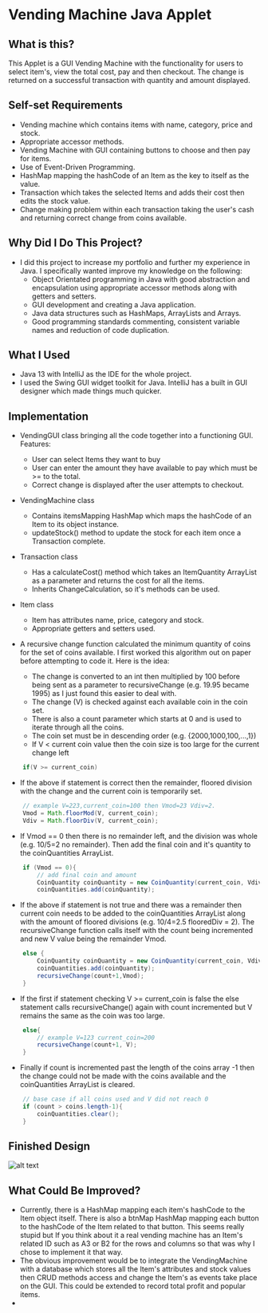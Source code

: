 # Vending Machine Java Applet

## What is this?
This Applet is a GUI Vending Machine with the functionality for users to select item's, view the total cost, pay and then checkout.
The change is returned on a successful transaction with quantity and amount displayed.

## Self-set Requirements
* Vending machine which contains items with name, category, price and stock.
* Appropriate accessor methods.
* Vending Machine with GUI containing buttons to choose and then pay for items.
* Use of Event-Driven Programming.
* HashMap mapping the hashCode of an Item as the key to itself as the value.
* Transaction which takes the selected Items and adds their cost then edits the stock value.
* Change making problem within each transaction taking the user's cash and returning correct change from coins available.


## Why Did I Do This Project?
* I did this project to increase my portfolio and further my experience in Java. I specifically wanted improve my knowledge on the following: 
    - Object Orientated programming in Java with good abstraction and encapsulation using appropriate accessor methods along with getters and setters.
    - GUI development and creating a Java application.
    - Java data structures such as HashMaps, ArrayLists and Arrays.
    - Good programming standards commenting, consistent variable names and reduction of code duplication.
    
    
## What I Used
* Java 13 with IntelliJ as the IDE for the whole project.
* I used the Swing GUI widget toolkit for Java. IntelliJ has a built in GUI designer which made things much quicker.


## Implementation
* VendingGUI class bringing all the code together into a functioning GUI. Features:
    - User can select Items they want to buy
    - User can enter the amount they have available to pay which must be >= to the total.
    - Correct change is displayed after the user attempts to checkout.
    
* VendingMachine class
    - Contains itemsMapping HashMap which maps the hashCode of an Item to its object instance.
    - updateStock() method to update the stock for each item once a Transaction complete.
* Transaction class
    - Has a calculateCost() method which takes an ItemQuantity ArrayList as a parameter and returns the cost for all the items.
    - Inherits ChangeCalculation, so it's methods can be used.
* Item class
    - Item has attributes name, price, category and stock.
    - Appropriate getters and setters used.
* A recursive change function calculated the minimum quantity of coins for the set of coins available. I first worked this algorithm out on paper before attempting to code it. Here is the idea:
    - The change is converted to an int then multiplied by 100 before being sent as a parameter to recursiveChange (e.g. 19.95 became 1995) as I just found this easier to deal with.
    - The change (V) is checked against each available coin in the coin set.
    - There is also a count parameter which starts at 0 and is used to iterate through all the coins.
    - The coin set must be in descending order (e.g. {2000,1000,100,...,1})
    - If V < current coin value then the coin size is too large for the current change left
```java
    if(V >= current_coin)
```
- If the above if statement is correct then the remainder, floored division with the change and the current coin is temporarily set.
```java
    // example V=223,current_coin=100 then Vmod=23 Vdiv=2.
    Vmod = Math.floorMod(V, current_coin);
    Vdiv = Math.floorDiv(V, current_coin);
```
-  If Vmod == 0 then there is no remainder left, and the division was whole (e.g. 10/5=2 no remainder). Then add the final coin and it's quantity to the coinQuantities ArrayList.
```java
    if (Vmod == 0){
        // add final coin and amount
        CoinQuantity coinQuantity = new CoinQuantity(current_coin, Vdiv);
        coinQuantities.add(coinQuantity);
```
- If the above if statement is not true and there was a remainder then current coin needs to be added to the coinQuantities ArrayList along with the amount of floored divisions (e.g. 10/4=2.5 flooredDiv = 2). The recursiveChange function calls itself with the count being incremented and new V value being the remainder Vmod.
```java
    else {
        CoinQuantity coinQuantity = new CoinQuantity(current_coin, Vdiv);
        coinQuantities.add(coinQuantity);
        recursiveChange(count+1,Vmod);
    }
```
- If the first if statement checking V >= current_coin is false the else statement calls recursiveChange() again with count incremented but V remains the same as the coin was too large.
```java
    else{
        // example V=123 current_coin=200
        recursiveChange(count+1, V);
    }
```
- Finally if count is incremented past the length of the coins array -1 then the change could not be made with the coins available and the coinQuantities ArrayList is cleared.
```java
    // base case if all coins used and V did not reach 0
    if (count > coins.length-1){
        coinQuantities.clear();
    }
```

## Finished Design
![alt text](GUI.png "GUI example")


## What Could Be Improved?
* Currently, there is a HashMap mapping each item's hashCode to the Item object itself. There is also a btnMap HashMap mapping each button to the hashCode of the Item related to that button. This seems really stupid but If you think about it a real vending machine has an Item's related ID such as A3 or B2 for the rows and columns so that was why I chose to implement it that way.
* The obvious improvement would be to integrate the VendingMachine with a database which stores all the Item's attributes and stock values then CRUD methods access and change the Item's as events take place on the GUI. This could be extended to record total profit and popular items.
* 
